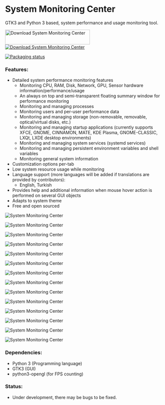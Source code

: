 # System Monitoring Center

GTK3 and Python 3 based, system performance and usage monitoring tool.

<a href="https://sourceforge.net/projects/system-monitoring-center/files/latest/download"><img alt="Download System Monitoring Center" src="https://a.fsdn.com/con/app/sf-download-button" width=276 height=48 srcset="https://a.fsdn.com/con/app/sf-download-button?button_size=2x 2x"></a>
</a>
<a href="https://sourceforge.net/projects/system-monitoring-center/files/latest/download"><img alt="Download System Monitoring Center" src="https://img.shields.io/sourceforge/dt/system-monitoring-center.svg" ></a>
</a>

<a href="https://repology.org/project/system-monitoring-center/versions">
    <img src="https://repology.org/badge/vertical-allrepos/system-monitoring-center.svg" alt="Packaging status">
</a>

### Features:
* Detailed system performance monitoring features
    * Monitoring CPU, RAM, Disk, Network, GPU, Sensor hardware information/performance/usage
    * An always on top and semi-transparent floating summary window for performance monitoring
    * Monitoring and managing processes
    * Monitoring users and per-user performance data
    * Monitoring and managing storage (non-removable, removable, optical/virtual disks, etc.)
    * Monitoring and managing startup applications (currently supports XFCE, GNOME, CINNAMON, MATE, KDE Plasma, GNOME-CLASSIC, LXQt, LXDE desktop environments)
    * Monitoring and managing system services (systemd services)
    * Monitoring and managing persistent environment variables and shell variables
    * Monitoring general system information
* Customization options per-tab
* Low system resource usage while monitoring
* Language support (more languages will be added if translations are provided by contributors):
    * English, Turkish
* Provides help and additional information when mouse hover action is performed on several GUI objects
* Adapts to system theme
* Free and open sourced



![System Monitoring Center](screenshots/cpu_tab_customizations.png)

![System Monitoring Center](screenshots/cpu_tab_default_system_theme.png)

![System Monitoring Center](screenshots/cpu_tab_per_core_dark.png)

![System Monitoring Center](screenshots/network_tab_dark_system_theme.png)

![System Monitoring Center](screenshots/gpu_tab_dark_system_theme.png)

![System Monitoring Center](screenshots/sensors_tab_dark_system_theme.png)

![System Monitoring Center](screenshots/processes_list_view_dark.png)

![System Monitoring Center](screenshots/processes_tab_tree_view_dark.png)

![System Monitoring Center](screenshots/storage_tab_dark_system_theme.png)

![System Monitoring Center](screenshots/storage_tab_disk_details_dark.png)

![System Monitoring Center](screenshots/startup_tab_dark_system_theme.png)

![System Monitoring Center](screenshots/services_tab_dark_system_theme.png)

![System Monitoring Center](screenshots/environment_variables_tab_dark.png)

![System Monitoring Center](screenshots/system_tab_dark_system_theme.png)

### Dependencies:
* Python 3 (Programming language)
* GTK3 (GUI)
* python3-opengl (for FPS counting)

### Status:
* Under development, there may be bugs to be fixed.
